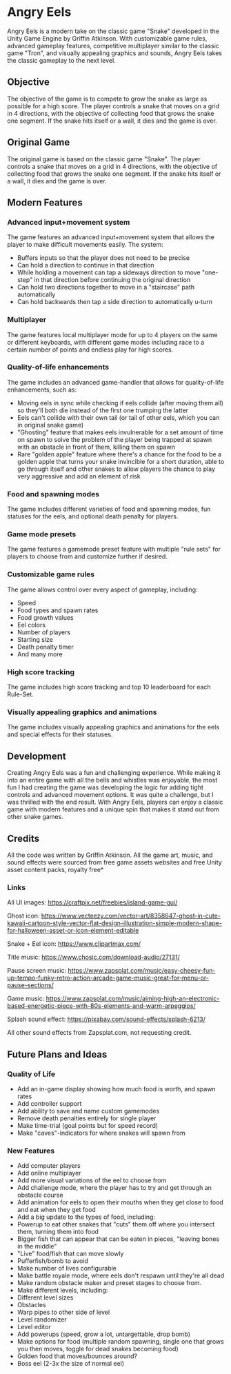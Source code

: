 # Angry Eels

Angry Eels is a modern take on the classic game "Snake" developed in the Unity Game Engine by Griffin Atkinson. With customizable game rules, advanced gameplay features, competitive multiplayer similar to the classic game "Tron", and visually appealing graphics and sounds, Angry Eels takes the classic gameplay to the next level.

## Objective

The objective of the game is to compete to grow the snake as large as possible for a high score. The player controls a snake that moves on a grid in 4 directions, with the objective of collecting food that grows the snake one segment. If the snake hits itself or a wall, it dies and the game is over.

## Original Game

The original game is based on the classic game "Snake". The player controls a snake that moves on a grid in 4 directions, with the objective of collecting food that grows the snake one segment. If the snake hits itself or a wall, it dies and the game is over.

## Modern Features

### Advanced input+movement system

The game features an advanced input+movement system that allows the player to make difficult movements easily. The system:

- Buffers inputs so that the player does not need to be precise
- Can hold a direction to continue in that direction
- While holding a movement can tap a sideways direction to move "one-step" in that direction before continuing the original direction
- Can hold two directions together to move in a "staircase" path automatically
- Can hold backwards then tap a side direction to automatically u-turn

### Multiplayer 

The game features local multiplayer mode for up to 4 players on the same or different keyboards, with different game modes including race to a certain number of points and endless play for high scores.

### Quality-of-life enhancements

The game includes an advanced game-handler that allows for quality-of-life enhancements, such as:

- Moving eels in sync while checking if eels collide (after moving them all) so they'll both die instead of the first one trumping the latter
- Eels can't collide with their own tail (or tail of other eels, which you can in original snake game)
- "Ghosting" feature that makes eels invulnerable for a set amount of time on spawn to solve the problem of the player being trapped at spawn with an obstacle in front  of them, killing them on spawn
- Rare "golden apple" feature where there's a chance for the food to be a golden apple that turns your snake invincible for a short duration, able to go through itself   and other snakes to allow players the chance to play very aggressive and add an element of risk

### Food and spawning modes

The game includes different varieties of food and spawning modes, fun statuses for the eels, and optional death penalty for players.

### Game mode presets

The game features a gamemode preset feature with multiple "rule sets" for players to choose from and customize further if desired.

### Customizable game rules

The game allows control over every aspect of gameplay, including:

- Speed
- Food types and spawn rates
- Food growth values
- Eel colors
- Number of players
- Starting size
- Death penalty timer 
- And many more

### High score tracking

The game includes high score tracking and top 10 leaderboard for each Rule-Set.

### Visually appealing graphics and animations

The game includes visually appealing graphics and animations for the eels and special effects for their statuses.

## Development

Creating Angry Eels was a fun and challenging experience. While making it into an entire game with all the bells and whistles was enjoyable, the most fun I had creating the game was developing the logic for adding tight controls and advanced movement options. It was quite a challenge, but I was thrilled with the end result. With Angry Eels, players can enjoy a classic game with modern features and a unique spin that makes it stand out from other snake games.

## Credits

All the code was written by Griffin Atkinson.
All the game art, music, and sound effects were sourced from free game assets websites and free Unity asset content packs, royalty free*

### Links
All UI images: https://craftpix.net/freebies/island-game-gui/

Ghost icon: https://www.vecteezy.com/vector-art/8358647-ghost-in-cute-kawaii-cartoon-style-vector-flat-design-illustration-simple-modern-shape-for-halloween-asset-or-icon-element-editable

Snake + Eel icon: https://www.clipartmax.com/

Title music: https://www.chosic.com/download-audio/27131/

Pause screen music: https://www.zapsplat.com/music/easy-cheesy-fun-up-tempo-funky-retro-action-arcade-game-music-great-for-menu-or-pause-sections/

Game music: https://www.zapsplat.com/music/aiming-high-an-electronic-based-energetic-piece-with-80s-elements-and-warm-arpeggios/

Splash sound effect: https://pixabay.com/sound-effects/splash-6213/

All other sound effects from Zapsplat.com, not requesting credit.

## Future Plans and Ideas
### Quality of Life
- Add an in-game display showing how much food is worth, and spawn rates
- Add controller support
- Add ability to save and name custom gamemodes
- Remove death penalties entirely for single player
- Make time-trial (goal points but for speed record)
- Make "caves"-indicators for where snakes will spawn from

### New Features
- Add computer players
- Add online multiplayer
- Add more visual variations of the eel to choose from
- Add challenge mode, where the player has to try and get through an obstacle course
- Add animation for eels to open their mouths when they get close to food and eat when they get food
- Add a big update to the types of food, including:
- Powerup to eat other snakes that "cuts" them off where you intersect them, turning them into food
- Bigger fish that can appear that can be eaten in pieces, "leaving bones in the middle"
- "Live" food/fish that can move slowly
- Pufferfish/bomb to avoid
- Make number of lives configurable
- Make battle royale mode, where eels don't respawn until they're all dead
- Make random obstacle maker and preset stages to choose from.
- Make different levels, including:
- Different level sizes
- Obstacles
- Warp pipes to other side of level
- Level randomizer
- Level editor
- Add powerups (speed, grow a lot, untargettable, drop bomb)
- Make options for food (multiple random spawning, single one that grows you then moves, toggle for dead snakes becoming food)
- Golden food that moves/bounces around?
- Boss eel (2-3x the size of normal eel)
